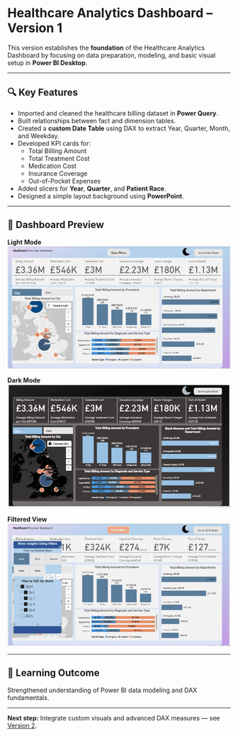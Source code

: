 # Healthcare Analytics Dashboard – Version 1

This version establishes the **foundation** of the Healthcare Analytics Dashboard by focusing on data preparation, modeling, and basic visual setup in **Power BI Desktop**.

---

## 🔍 Key Features
- Imported and cleaned the healthcare billing dataset in **Power Query**.  
- Built relationships between fact and dimension tables.  
- Created a **custom Date Table** using DAX to extract Year, Quarter, Month, and Weekday.  
- Developed KPI cards for:
  - Total Billing Amount  
  - Total Treatment Cost  
  - Medication Cost  
  - Insurance Coverage  
  - Out-of-Pocket Expenses  
- Added slicers for **Year**, **Quarter**, and **Patient Race**.  
- Designed a simple layout background using **PowerPoint**.

---

## 📸 Dashboard Preview

**Light Mode**
![Light Mode](./light-mode.JPG)

**Dark Mode**
![Dark Mode](./dark-mode.JPG)

**Filtered View**
![Filtered View](./filtered-view.JPG)

---

## 🧠 Learning Outcome
Strengthened understanding of Power BI data modeling and DAX fundamentals.

---

**Next step:** Integrate custom visuals and advanced DAX measures — see [Version 2](../v2_The_Pulse_Dashboard/README_v2.md).
